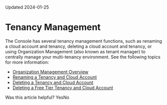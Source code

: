 Updated 2024-01-25
# Tenancy Management
The Console has several tenancy management functions, such as renaming a cloud account and tenancy, deleting a cloud account and tenancy, or using Organization Management (also known as tenant manager) to centrally manage your multi-tenancy environment.
See the following topics for more information:
  * [Organization Management Overview](https://docs.oracle.com/en-us/iaas/Content/General/organization/organization_management_overview.htm#organization_management_overview "Use Organization Management to centrally manage many tenancies, invite and create child tenancies, view and map subscriptions, and create and attach governance rules to tenancies in an organization.")
  * [Renaming a Tenancy and Cloud Account](https://docs.oracle.com/en-us/iaas/Content/General/Concepts/renamecloudaccount.htm#Renaming_a_Cloud_Account "Use the Rename Tenancy button on the Tenancy details page to rename a tenancy and cloud account.")
  * [Deleting a Tenancy and Cloud Account](https://docs.oracle.com/en-us/iaas/Content/General/Tasks/deleting_tenancy.htm#deleting_tenancy "You can request to delete a tenancy and the associated cloud account in the Console's Tenancy Details page.")
  * [Deleting a Free Tier Tenancy and Cloud Account](https://docs.oracle.com/en-us/iaas/Content/General/Tasks/deleting_tenancy_freetier.htm#deleting_tenancy_freetier "You can request to delete a Oracle Cloud Infrastructure Free Tier tenancy and cloud account from the Console's Tenancy Details page.")


Was this article helpful?
YesNo

